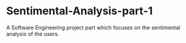 # Sentimental-Analysis-part-1
A Software Engineering project part which focuses on the sentimental analysis of the users.  

